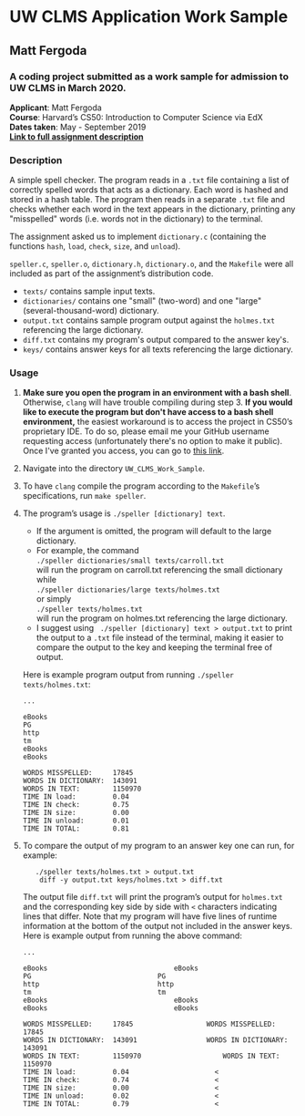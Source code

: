 
# UW CLMS Application Work Sample
## Matt Fergoda
### A coding project submitted as a work sample for admission to UW CLMS in March 2020.


**Applicant**: Matt Fergoda  
**Course**: Harvard’s CS50: Introduction to Computer Science via EdX  
**Dates taken**: May - September 2019  
[**Link to full assignment description**](https://docs.cs50.net/2019/x/psets/4/speller/hashtable/speller.html)  

### Description
A simple spell checker. The program reads in a `.txt` file containing a list of correctly spelled words that acts as a dictionary. Each word is hashed and stored in a hash table. The program then reads in a separate `.txt` file and checks whether each word in the text appears in the dictionary, printing any "misspelled" words (i.e. words not in the dictionary) to the terminal.  

The assignment asked us to implement `dictionary.c` (containing the functions `hash`, `load`, `check`, `size`, and `unload`).  

`speller.c`, `speller.o`, `dictionary.h`, `dictionary.o`, and the `Makefile` were all included as part of the assignment’s distribution code.  

* `texts/` contains sample input texts.  
* `dictionaries/` contains one "small" (two-word) and one "large" (several-thousand-word) dictionary.  
* `output.txt` contains sample program output against the `holmes.txt` referencing the large dictionary.   
* `diff.txt` contains my program's output compared to the answer key's.  
* `keys/` contains answer keys for all texts referencing the large dictionary.   
### Usage
1. **Make sure you open the program in an environment with a bash shell**. Otherwise, `clang` will have trouble compiling during step 3. **If you would like to execute the program but don't have access to a bash shell environment,** the easiest workaround is to access the project in CS50’s proprietary IDE. To do so, please email me your GitHub username requesting access (unfortunately there's no option to make it public). Once I've granted you access, you can go to [this link](https://ide.cs50.io/mattfergoda/ide).

2. Navigate into the directory `UW_CLMS_Work_Sample`.

3. To have `clang` compile the program according to the `Makefile`’s specifications, run `make speller`.

4. The program’s usage is `./speller [dictionary] text`.
    * If the argument is omitted, the program will default to the large dictionary.
    * For example, the command  
        ```./speller dictionaries/small texts/carroll.txt```   
    will run the program on carroll.txt referencing the small dictionary while  
        ```./speller dictionaries/large texts/holmes.txt```  
    or simply  
        ```./speller texts/holmes.txt```  
    will run the program on holmes.txt referencing the large dictionary.
    * I suggest using
   ``` ./speller [dictionary] text > output.txt```
    to print the output to a `.txt` file instead of the terminal, making it easier to compare the output to the key and keeping the terminal free of output.  
    
    Here is example program output from running `./speller texts/holmes.txt`:
   ```
   ...

   eBooks
   PG
   http
   tm
   eBooks
   eBooks

   WORDS MISSPELLED:     17845
   WORDS IN DICTIONARY:  143091
   WORDS IN TEXT:        1150970
   TIME IN load:         0.04
   TIME IN check:        0.75
   TIME IN size:         0.00
   TIME IN unload:       0.01
   TIME IN TOTAL:        0.81
   ```
5. To compare the output of my program to an answer key one can run, for example:
   ```
      ./speller texts/holmes.txt > output.txt
       diff -y output.txt keys/holmes.txt > diff.txt
    ```
    The output file `diff.txt` will print the program’s output for `holmes.txt` and the corresponding key side by side with `<` characters indicating lines that differ. Note that my program will have five lines of runtime information at the bottom of the output not included in the answer keys.  
    Here is example output from running the above command:
    ```
    ...
    
   eBooks								eBooks
   PG								PG
   http								http
   tm								tm
   eBooks								eBooks
   eBooks								eBooks

   WORDS MISSPELLED:     17845					WORDS MISSPELLED:     17845
   WORDS IN DICTIONARY:  143091					WORDS IN DICTIONARY:  143091
   WORDS IN TEXT:        1150970					WORDS IN TEXT:        1150970
   TIME IN load:         0.04				      <
   TIME IN check:        0.74				      <
   TIME IN size:         0.00				      <
   TIME IN unload:       0.02				      <
   TIME IN TOTAL:        0.79				      <
   ```
